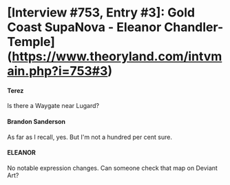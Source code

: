 # [Interview #753, Entry #3]: Gold Coast SupaNova - Eleanor Chandler-Temple](https://www.theoryland.com/intvmain.php?i=753#3)

#### Terez

Is there a Waygate near Lugard?

#### Brandon Sanderson

As far as I recall, yes. But I'm not a hundred per cent sure.

#### ELEANOR

No notable expression changes. Can someone check that map on Deviant Art?

